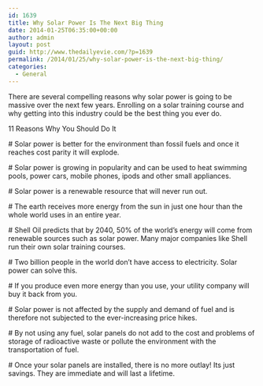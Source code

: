 ```yaml
---
id: 1639
title: Why Solar Power Is The Next Big Thing
date: 2014-01-25T06:35:00+00:00
author: admin
layout: post
guid: http://www.thedailyevie.com/?p=1639
permalink: /2014/01/25/why-solar-power-is-the-next-big-thing/
categories:
  - General
---
```

There are several compelling reasons why solar power is going to be massive over the next few years. Enrolling on a solar training course and why getting into this industry could be the best thing you ever do.

11 Reasons Why You Should Do It

\# Solar power is better for the environment than fossil fuels and once it reaches cost parity it will explode.

\# Solar power is growing in popularity and can be used to heat swimming pools, power cars, mobile phones, ipods and other small appliances.

\# Solar power is a renewable resource that will never run out.

\# The earth receives more energy from the sun in just one hour than the whole world uses in an entire year.

\# Shell Oil predicts that by 2040, 50% of the world&#8217;s energy will come from renewable sources such as solar power. Many major companies like Shell run their own solar training courses.

\# Two billion people in the world don&#8217;t have access to electricity. Solar power can solve this.

\# If you produce even more energy than you use, your utility company will buy it back from you.

\# Solar power is not affected by the supply and demand of fuel and is therefore not subjected to the ever-increasing price hikes.

\# By not using any fuel, solar panels do not add to the cost and problems of storage of radioactive waste or pollute the environment with the transportation of fuel.

\# Once your solar panels are installed, there is no more outlay! Its just savings. They are immediate and will last a lifetime.